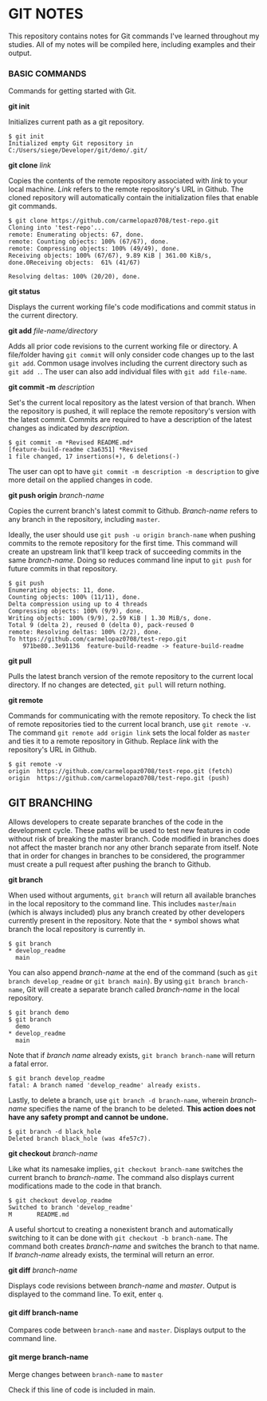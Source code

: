 # GIT NOTES

This repository contains notes for Git commands I've learned throughout my studies. All of my notes will be compiled here, including examples and their output.

### BASIC COMMANDS

Commands for getting started with Git.

**git init**

Initializes current path as a git repository.

    $ git init
    Initialized empty Git repository in C:/Users/siege/Developer/git/demo/.git/

**git clone** *link*

Copies the contents of the remote repository associated with *link* to your local machine. *Link* refers to the remote repository's URL in Github. The cloned repository will automatically contain the initialization files that enable git commands.

    $ git clone https://github.com/carmelopaz0708/test-repo.git
    Cloning into 'test-repo'...
    remote: Enumerating objects: 67, done.
    remote: Counting objects: 100% (67/67), done.
    remote: Compressing objects: 100% (49/49), done.
    Receiving objects: 100% (67/67), 9.89 KiB | 361.00 KiB/s, done.0Receiving objects:  61% (41/67)

    Resolving deltas: 100% (20/20), done.

**git status**

Displays the current working file's code modifications and commit status in the current directory.

**git add** *file-name/directory*

Adds all prior code revisions to the current working file or directory. A file/folder having `git commit` will only consider code changes up to the last `git add`. Common usage involves including the current directory such as `git add .`. The user can also add individual files with `git add file-name`.

**git commit -m** *description*

Set's the current local repository as the latest version of that branch. When the repository is pushed, it will replace the remote repository's version with the latest commit. Commits are required to have a description of the latest changes as indicated by *description*.

    $ git commit -m *Revised README.md*
    [feature-build-readme c3a6351] *Revised
    1 file changed, 17 insertions(+), 6 deletions(-)

The user can opt to have `git commit -m description -m description` to give more detail on the applied changes in code. 

**git push origin** *branch-name*

Copies the current branch's latest commit to Github. *Branch-name* refers to any branch in the repository, including `master`.

Ideally, the user should use `git push -u origin branch-name` when pushing commits to the remote repository for the first time. This command will create an upstream link that'll keep track of succeeding commits in the same *branch-name*. Doing so reduces command line input to `git push` for future commits in that repository.

    $ git push
    Enumerating objects: 11, done.
    Counting objects: 100% (11/11), done.
    Delta compression using up to 4 threads
    Compressing objects: 100% (9/9), done.
    Writing objects: 100% (9/9), 2.59 KiB | 1.30 MiB/s, done.
    Total 9 (delta 2), reused 0 (delta 0), pack-reused 0
    remote: Resolving deltas: 100% (2/2), done.
    To https://github.com/carmelopaz0708/test-repo.git
        971be80..3e91136  feature-build-readme -> feature-build-readme

**git pull**

Pulls the latest branch version of the remote repository to the current local directory. If no changes are detected, `git pull` will return nothing.

**git remote**

Commands for communicating with the remote repository. To check the list of remote repositories tied to the current local branch, use `git remote -v`. The command `git remote add origin link` sets the local folder as `master` and ties it to a remote repository in Github. Replace *link* with the repository's URL in Github.

    $ git remote -v
    origin  https://github.com/carmelopaz0708/test-repo.git (fetch)
    origin  https://github.com/carmelopaz0708/test-repo.git (push)

## GIT BRANCHING

Allows developers to create separate branches of the code in the development cycle. These paths will be used to test new features in code without risk of breaking the master branch. Code modified in branches does not affect the master branch nor any other branch separate from itself. Note that in order for changes in branches to be considered, the programmer must create a pull request after pushing the branch to Github.

**git branch**

When used without arguments, `git branch` will return all available branches in the local repository to the command line. This includes `master`/`main` (which is always included) plus any branch created by other developers currently present in the repository. Note that the `*` symbol shows what branch the local repository is currently in.

    $ git branch
    * develop_readme
      main

You can also append *branch-name* at the end of the command (such as `git branch develop_readme` or `git branch main`). By using `git branch branch-name`, Git will create a separate branch called *branch-name* in the local repository.

    $ git branch demo
    $ git branch
      demo
    * develop_readme
      main

Note that if *branch name* already exists, `git branch branch-name` will return a fatal error. 

    $ git branch develop_readme
    fatal: A branch named 'develop_readme' already exists.

Lastly, to delete a branch, use `git branch -d branch-name`, wherein *branch-name* specifies the name of the branch to be deleted. **This action does not have any safety prompt and cannot be undone.**

    $ git branch -d black_hole
    Deleted branch black_hole (was 4fe57c7).

**git checkout** *branch-name*

Like what its namesake implies, `git checkout branch-name` switches the current branch to *branch-name*. The command also displays current modifications made to the code in that branch.

    $ git checkout develop_readme
    Switched to branch 'develop_readme'
    M       README.md

A useful shortcut to creating a nonexistent branch and automatically switching to it can be done with `git checkout -b branch-name`. The command both creates *branch-name* and switches the branch to that name. If *branch-name* already exists, the terminal will return an error.

**git diff** *branch-name*

Displays code revisions between *branch-name* and *master*. Output is displayed to the command line. To exit, enter `q`.

#### git diff branch-name

Compares code between `branch-name` and `master`. Displays output to the command line.

#### git merge branch-name

Merge changes between `branch-name` to `master`

Check if this line of code is included in main.